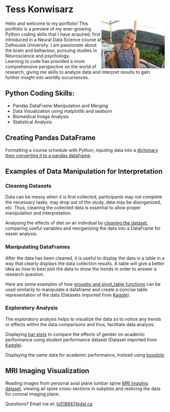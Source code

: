 # Tess Konwisarz
Hello and welcome to my portfolio! 
<img src='IMG_2555.jpeg' width='200' align='right'>
This portfolio is a preview of my ever-growing Python coding skills that I have acquired, first introduced in a Neural Data Science course at Dalhousie University. I am passionate about the brain and behaviour, pursuing studies in Neuroscience and psychology.  
Learning to code has provided a more comprehensive perspective on the world of research, giving me skills to analyze data and interpret results to gain further insight into worldly occurrences.

## Python Coding Skills:
- Pandas DataFrame Manipulation and Merging
- Data Visualization using matplotlib and seaborn
- Biomedical Image Analysis 
- Statistical Analysis

## Creating Pandas DataFrame

Formatting a course schedule with Python, inputing data into a [dictionary then converting it to a pandas dataframe](cs2.md). 

## Examples of Data Manipulation for Interpretation

### Cleaning Datasets

Data can be messy when it is first collected, participants may not complete the necessary tasks, may drop out of the study, data may be disorganized, etc. Thus, cleaning the collected data is essential to allow proper manipulation and interpretation.

Analysing the effects of diet on an indivdual by [cleaning the dataset](diet.md), comparing useful variables and reorganizing the data into a DataFrame for easier analysis.  

### Manipulating DataFrames 

After the data has been cleaned, it is useful to display the data in a table in a way that clearly displays the data collection results. A table will give a better idea as how to best plot the data to show the trends in order to answer a research question.

Here are some examples of how [groupby and pivot_table functions](groupby_pivot_table.md) can be used similarily to manipulate a dataframe and create a concise table representation of the data (Datasets imported from [Kaggle](https://www.kaggle.com)).

### Exploratory Analysis

The exploratory analysis helps to visualize the data so to notice any trends or effects within the data comparisons and thus, facilitate data analysis.

Displaying [bar plots](bar_plot.htm) to compare the effects of gender on academic performance using student performance dataset (Dataset imported from [Kaggle](https://www.kaggle.com)).

Displaying the same data for academic performance, instead using [boxplots](boxplot_performance.md)

## MRI Imaging Visualization

Reading images from personal axial plane lumbar spine [MRI imaging dataset](MRI.htm), viewing all spine cross-sections in subplots and reslicing the data for coronal imaging plane.

Questions? Email me at:
[ts518847@dal.ca](mailto:ts518847@dal.ca)
